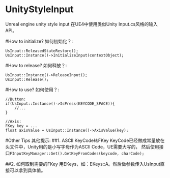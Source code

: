 # UnityStyleInput
Unreal engine unity style input
在UE4中使用类似Unity Input.cs风格的输入API。

#How to initialize? 如何初始化？:

```
UsInput::ReleasedStateRestore();
UsInput::Instance()->InitializeInput(contextObject);
```

#How to release? 如何释放？:

```
UsInput::Instance()->ReleaseInput();
UsInput::Release();
```


#How to use? 如何使用？:

```
//Button:
if(UsInput::Instance()->IsPress(KEYCODE_SPACE)){
	//...
}

//Axis:
FKey key = ...
float axisValue = UsInput::Instance()->AxisValue(key);
```

#Other Tips 其他提示:
##1. ASCII KeyCode转FKey
KeyCode已经做成常量放在头文件中，Unity用的是小写字母作为ASCII Code，UE需要大写的，
然后使用接口`FInputKeyManager::Get().GetKeyFromCodes(keycode, charCode);`

##2. 如何取到需要的FKey
用EKeys，如：EKeys::A。然后做参数传入UsInput直接可以拿到具体值。
